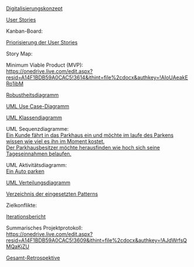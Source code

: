 [Digitalisierungskonzept](pdf/Digitalisierungskonzept.pdf) 

[User Stories](pdf/User_Stories.pdf)

Kanban-Board:  

[Priorisierung der User Stories](pdf/Priorisierung_User_Stories.pdf)

Story Map:  

Minimum Viable Product (MVP):  
https://onedrive.live.com/edit.aspx?resid=A14F1BDB59A0CAC5!3614&ithint=file%2cdocx&authkey=!AIoUAeakERo1ibM 

[Robustheitsdiagramm](img/Robustheitsdiagramm.svg)

[UML Use Case-Diagramm](img/Use_Case-Diagramm.svg)    

[UML Klassendiagramm](img/Klassendiagramm.svg)

UML Sequenzdiagramme:  
[Ein Kunde fährt in das Parkhaus ein und möchte im laufe des Parkens wissen wie viel es ihn im Moment kostet.](img/Sequenzdiagramm_Kunde_live_abfrage.svg)  
[Der Parkhausbesitzer möchte herausfinden wie hoch sich seine Tageseinnahmen belaufen.](img/Sequenzdiagramm_Parkhausbesitzer_Tageseinnahmen.svg)

UML Aktivitätsdiagramm:  
[Ein Auto parken](img/Aktivitaetsdiagramm_Auto_parken.svg)

[UML Verteilungsdiagramm](img/Verteilungsdiagramm.svg)

[Verzeichnis der eingesetzten Patterns](pdf/Design_Pattern_Verzeichnis.pdf)

Zielkonflikte:  

[Iterationsbericht](pdf/Iterationsbericht.pdf)

Summarisches Projektprotokoll:  
https://onedrive.live.com/edit.aspx?resid=A14F1BDB59A0CAC5!3609&ithint=file%2cdocx&authkey=!AJdWrfsQMQaKjZU 

[Gesamt-Retrospektive](pdf/Gesamt-Retrospektive.pdf)
